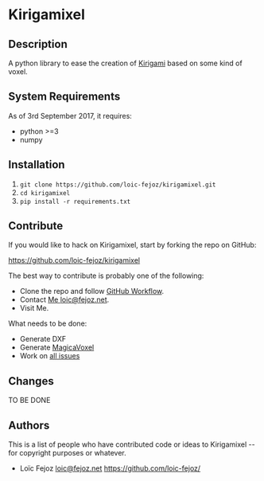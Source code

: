 # Kirigamixel

## Description

A python library to ease the creation of [Kirigami](https://en.wikipedia.org/wiki/Kirigami) based on some kind of voxel.

## System Requirements

As of 3rd September 2017, it requires:

- python >=3
- numpy

## Installation

1. `git clone https://github.com/loic-fejoz/kirigamixel.git`
2. `cd kirigamixel`
3. `pip install -r requirements.txt`

## Contribute

If you would like to hack on Kirigamixel, start by forking the repo on GitHub:

https://github.com/loic-fejoz/kirigamixel

The best way to contribute is probably one of the following:

* Clone the repo and follow [GitHub
  Workflow](https://guides.github.com/introduction/flow/index.html).
* Contact [Me <loic@fejoz.net>](mailto:loic@fejoz.net).
* Visit Me.

What needs to be done:

* Generate DXF
* Generate [MagicaVoxel](https://ephtracy.github.io/)
* Work on [all issues](https://github.com/loic-fejoz/kirigamixel/issues)


Changes
----------

TO BE DONE

Authors
-------

This is a list of people who have contributed code or ideas to Kirigamixel --
for copyright purposes or whatever.

* Loïc Fejoz <loic@fejoz.net> <https://github.com/loic-fejoz/>
